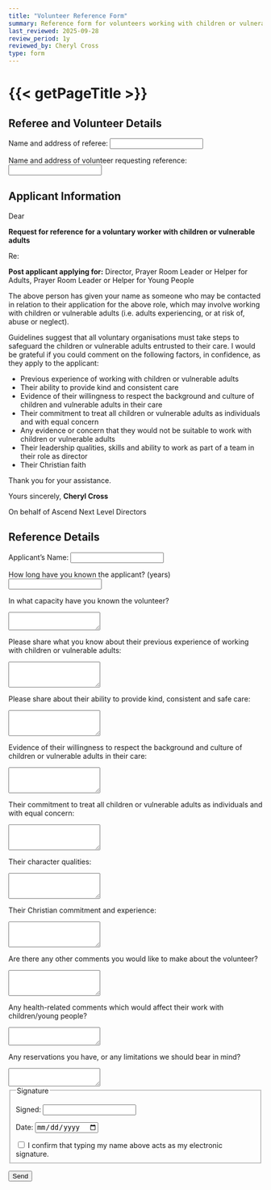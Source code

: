 ```yaml
---
title: "Volunteer Reference Form"
summary: Reference form for volunteers working with children or vulnerable adults
last_reviewed: 2025-09-28
review_period: 1y
reviewed_by: Cheryl Cross
type: form
---
```


<form 
name="{{< getPageTitle >}}" 
class="verified-form"
netlify
>
<h1>{{< getPageTitle >}}</h1>

<input type="hidden" name="form-name" value="volunteer-reference">

<!-- Honeypot field -->
<p style="display:none">
  <label>Don’t fill this out: <input name="bot-field"></label>
</p>

<h2>Referee and Volunteer Details</h2>
<div class="textCols">
  <label for="referee_name_address" class="required">Name and address of referee:</label>
  <input class="short-input" type="text" id="referee_name_address" name="referee_name_address" required>

  <label for="volunteer_name_address" class="required">Name and address of volunteer requesting reference:</label>
  <input class="short-input" type="text" id="volunteer_name_address" name="volunteer_name_address" required>
</div>

<h2>Applicant Information</h2>

<p>Dear</p>
<p><strong>Request for reference for a voluntary worker with children or vulnerable adults</strong></p>
<p>Re:</p>
<p><strong>Post applicant applying for:</strong> Director, Prayer Room Leader or Helper for Adults, Prayer Room Leader or Helper for Young People</p>

<p>
  The above person has given your name as someone who may be contacted in relation to their application for the above role, 
  which may involve working with children or vulnerable adults (i.e. adults experiencing, or at risk of, abuse or neglect).
</p>

<p>
  Guidelines suggest that all voluntary organisations must take steps to safeguard the children or vulnerable adults entrusted to their care. 
I would be grateful if you could comment on the following factors, in confidence, as they apply to the applicant:
</p>

<ul>
<li>Previous experience of working with children or vulnerable adults</li>
<li>Their ability to provide kind and consistent care</li>
<li>Evidence of their willingness to respect the background and culture of children and vulnerable adults in their care</li>
  <li>Their commitment to treat all children or vulnerable adults as individuals and with equal concern</li>
  <li>Any evidence or concern that they would not be suitable to work with children or vulnerable adults</li>
  <li>Their leadership qualities, skills and ability to work as part of a team in their role as director</li>
  <li>Their Christian faith</li>
</ul>

<p>Thank you for your assistance.</p>
<p>Yours sincerely, <strong>Cheryl Cross</strong></p>
<p>On behalf of Ascend Next Level Directors</p>

<h2>Reference Details</h2>
<div class="textCols">
  <label for="applicant_name" class="required">Applicant’s Name:</label>
  <input class="short-input" type="text" id="applicant_name" name="applicant_name" required>

  <label for="years_known" class="required">How long have you known the applicant? (years)</label>
  <input class="short-input" type="number" id="years_known" name="years_known" min="0" required>

  <label for="capacity_known" class="required">In what capacity have you known the volunteer?</label>
  <textarea id="capacity_known" name="capacity_known" rows="2" required></textarea>

  <label for="experience" class="required">Please share what you know about their previous experience of working with children or vulnerable adults:</label>
  <textarea id="experience" name="experience" rows="3" required></textarea>

  <label for="care_ability" class="required">Please share about their ability to provide kind, consistent and safe care:</label>
  <textarea id="care_ability" name="care_ability" rows="3" required></textarea>

  <label for="respect_culture" class="required">Evidence of their willingness to respect the background and culture of children or vulnerable adults in their care:</label>
  <textarea id="respect_culture" name="respect_culture" rows="3" required></textarea>

  <label for="equal_concern" class="required">Their commitment to treat all children or vulnerable adults as individuals and with equal concern:</label>
  <textarea id="equal_concern" name="equal_concern" rows="3" required></textarea>

  <label for="character_qualities">Their character qualities:</label>
  <textarea id="character_qualities" name="character_qualities" rows="3"></textarea>

  <label for="christian_commitment">Their Christian commitment and experience:</label>
  <textarea id="christian_commitment" name="christian_commitment" rows="3"></textarea>

  <label for="other_comments">Are there any other comments you would like to make about the volunteer?</label>
  <textarea id="other_comments" name="other_comments" rows="3"></textarea>

  <label for="health_comments">Any health-related comments which would affect their work with children/young people?</label>
  <textarea id="health_comments" name="health_comments" rows="2"></textarea>

  <label for="limitations">Any reservations you have, or any limitations we should bear in mind?</label>
  <textarea id="limitations" name="limitations" rows="2"></textarea>

  <fieldset>
  <legend>Signature</legend>

  <label for="RefereeName" class="required">Signed:</label>
  <input type="text" id="RefereeName" name="referee_name" class="short-input" required>

  <label for="RefereeDate" class="required">Date:</label>
  <input type="date" id="RefereeDate" name="referee_date" class="short-input autofill-today" required>

  <label class="checkbox-inline required">
  <input type="checkbox" name="RefereeSignatureConfirm" required>
  I confirm that typing my name above acts as my electronic signature.
  </label>
  </fieldset>
</div>

<button type="submit">Send</button>
</form>
